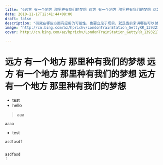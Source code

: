 ```yaml
---
title: "6远方 有一个地方 那里种有我们的梦想 远方 有一个地方 那里种有我们的梦想 远方 有一个地方 那里种有我们的梦想"
date: 2010-11-17T12:41:44+08:00
draft: false
description: "研究在哪些方面有应用的可能性，也要立足于现实，就是当前来讲哪些可以付诸于试点，同时在稳步试点的情况下来…"
image: "http://cn.bing.com/az/hprichv/LondonTrainStation_GettyRR_139321755_ZH-CN742316019.jpg"
cover: http://cn.bing.com/az/hprichv/LondonTrainStation_GettyRR_139321755_ZH-CN742316019.jpg

---
```


# 远方 有一个地方 那里种有我们的梦想 远方 有一个地方 那里种有我们的梦想 远方 有一个地方 那里种有我们的梦想

- test
- hello

> aaa

`aaaa`

- test

```
asdfasdf


asdfasd
f
```

